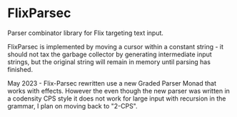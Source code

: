 # FlixParsec

Parser combinator library for Flix targeting text input.

FlixParsec is implemented by moving a cursor within a constant string - it 
should not tax the garbage collector by generating intermediate input strings, 
but the original string will remain in memory until parsing has finished. 

May 2023 - Flix-Parsec rewritten use a new Graded Parser Monad that works with 
effects. However the even though the new parser was written in a codensity CPS
style it does not work for large input with recursion in the grammar, I plan on 
moving back to "2-CPS".
